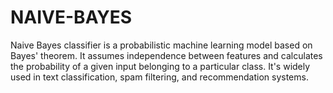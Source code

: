 # NAIVE-BAYES
Naive Bayes classifier is a probabilistic machine learning model based on Bayes' theorem. It assumes independence between features and calculates the probability of a given input belonging to a particular class. It's widely used in text classification, spam filtering, and recommendation systems.
